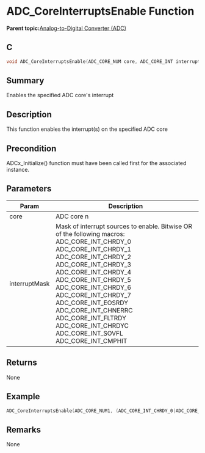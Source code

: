 # ADC\_CoreInterruptsEnable Function

**Parent topic:**[Analog-to-Digital Converter \(ADC\)](GUID-FA022CD9-1025-47D5-B8BC-A27AC49112D8.md)

## C

```c
void ADC_CoreInterruptsEnable(ADC_CORE_NUM core, ADC_CORE_INT interruptMask)
```

## Summary

Enables the specified ADC core's interrupt

## Description

This function enables the interrupt\(s\) on the specified ADC core

## Precondition

ADCx\_Initialize\(\) function must have been called first for the associated instance.

## Parameters

|Param|Description|
|-----|-----------|
|core|ADC core n|
|interruptMask|Mask of interrupt sources to enable. Bitwise OR of the following macros: ADC\_CORE\_INT\_CHRDY\_0 ADC\_CORE\_INT\_CHRDY\_1 ADC\_CORE\_INT\_CHRDY\_2 ADC\_CORE\_INT\_CHRDY\_3 ADC\_CORE\_INT\_CHRDY\_4 ADC\_CORE\_INT\_CHRDY\_5 ADC\_CORE\_INT\_CHRDY\_6 ADC\_CORE\_INT\_CHRDY\_7 ADC\_CORE\_INT\_EOSRDY ADC\_CORE\_INT\_CHNERRC ADC\_CORE\_INT\_FLTRDY ADC\_CORE\_INT\_CHRDYC ADC\_CORE\_INT\_SOVFL ADC\_CORE\_INT\_CMPHIT|

## Returns

None

## Example

```c
ADC_CoreInterruptsEnable(ADC_CORE_NUM1, (ADC_CORE_INT_CHRDY_0|ADC_CORE_INT_CHNERRC));
```

## Remarks

None

